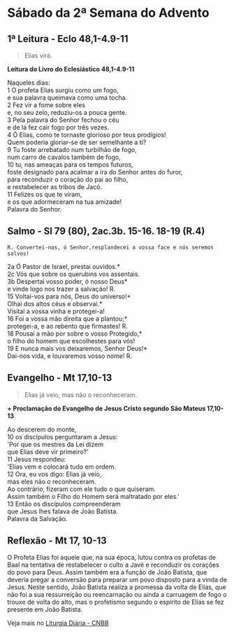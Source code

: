 # Sábado da 2ª Semana do Advento

## 1ª Leitura - Eclo 48,1-4.9-11

> Elias virá.

**Leitura do Livro do Eclesiástico 48,1-4.9-11**

Naqueles dias:    
1 O profeta Elias surgiu como um fogo,   
 e sua palavra queimava como uma tocha.    
2 Fez vir a fome sobre eles   
 e, no seu zelo, reduziu-os a pouca gente.    
3 Pela palavra do Senhor fechou o céu   
 e de lá fez cair fogo por três vezes.    
4 Ó Elias, como te tornaste glorioso por teus prodígios!   
 Quem poderia gloriar-se de ser semelhante a ti?    
9 Tu foste arrebatado num turbilhão de fogo,   
 num carro de cavalos também de fogo,    
10 tu, nas ameaças para os tempos futuros,   
 foste designado para acalmar a ira do Senhor antes do furor,   
 para reconduzir o coração do pai ao filho,   
 e restabelecer as tribos de Jacó.    
11 Felizes os que te viram,   
 e os que adormeceram na tua amizade!   
 Palavra do Senhor.

## Salmo - Sl 79 (80), 2ac.3b. 15-16. 18-19 (R.4)

`R. Convertei-nos, ó Senhor,resplandecei a vossa face e nós seremos salvos!`

2a Ó Pastor de Israel, prestai ouvidos.*    
2c Vós que sobre os querubins vos assentais.    
3b Despertai vosso poder, ó nosso Deus*   
 e vinde logo nos trazer a salvação! R.    
15 Voltai-vos para nós, Deus do universo!+   
 Olhai dos altos céus e observai.*   
 Visitai a vossa vinha e protegei-a!    
16 Foi a vossa mão direita que a plantou;*   
 protegei-a, e ao rebento que firmastes! R.    
18 Pousai a mão por sobre o vosso Protegido,*   
 o filho do homem que escolhestes para vós!    
19 E nunca mais vos deixaremos, Senhor Deus!*   
 Dai-nos vida, e louvaremos vosso nome!  R.

## Evangelho - Mt 17,10-13

> Elias já veio, mas não o reconheceram.

**+ Proclamação do Evangelho de Jesus Cristo segundo São Mateus 17,10-13**

Ao descerem do monte,    
10 os discípulos perguntaram a Jesus:   
 'Por que os mestres da Lei dizem   
 que Elias deve vir primeiro?'    
11 Jesus respondeu:   
 'Elias vem e colocará tudo em ordem.    
12 Ora, eu vos digo: Elias já veio,   
 mas eles não o reconheceram.   
 Ao contrário, fizeram com ele tudo o que quiseram.   
 Assim também o Filho do Homem será maltratado por eles.'    
13 Então os discípulos compreenderam   
 que Jesus lhes falava de João Batista.   
 Palavra da Salvação.

## Reflexão - Mt 17, 10-13

O Profeta Elias foi aquele que, na sua época, lutou contra os profetas de Baal na tentativa de restabelecer o culto a Javé e reconduzir os corações do povo para Deus. Assim também era a função de João Batista, que deveria pregar a conversão para preparar um povo disposto para a vinda de Jesus. Neste sentido, João Batista realiza a promessa da volta de Elias, que não foi a sua ressurreição ou reencarnação ou ainda a carruagem de fogo o trouxe de volta do alto, mas o profetismo segundo o espírito de Elias se fez presente em João Batista.

Veja mais no [Liturgia Diária - CNBB](http://liturgiadiaria.cnbb.org.br/app/user/user/UserView.php?ano=2016&mes=12&dia=10)
